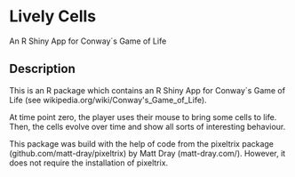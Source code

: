 # Lively Cells
An R Shiny App for Conway´s Game of Life

## Description
This is an R package which contains an R Shiny App for
Conway´s Game of Life
(see wikipedia.org/wiki/Conway's_Game_of_Life).

At time point zero, the player uses their mouse to bring some cells to life.  
Then, the cells evolve over time and show all sorts of interesting behaviour.

This package was build with the help of code from the pixeltrix package
(github.com/matt-dray/pixeltrix) by Matt Dray (matt-dray.com/).
However, it does not require the installation of pixeltrix.
